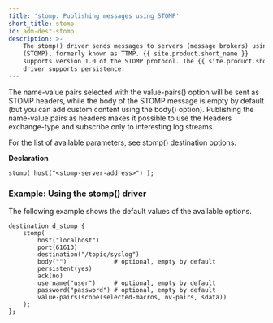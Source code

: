 ```yaml
---
title: 'stomp: Publishing messages using STOMP'
short_title: stomp
id: adm-dest-stomp
description: >-
    The stomp() driver sends messages to servers (message brokers) using the Simple (or Streaming) Text Oriented Message Protocol
    (STOMP), formerly known as TTMP. {{ site.product.short_name }}
    supports version 1.0 of the STOMP protocol. The {{ site.product.short_name }} stomp()
    driver supports persistence.
---
```


The name-value pairs selected with the value-pairs() option will be sent
as STOMP headers, while the body of the STOMP message is empty by
default (but you can add custom content using the body() option).
Publishing the name-value pairs as headers makes it possible to use the
Headers exchange-type and subscribe only to interesting log streams.

For the list of available parameters, see
stomp() destination options.

**Declaration**

```config
stomp( host("<stomp-server-address>") );
```

### Example: Using the stomp() driver

The following example shows the default values of the available options.

```config
destination d_stomp {
    stomp(
        host("localhost")
        port(61613)
        destination("/topic/syslog")
        body("")             # optional, empty by default
        persistent(yes)
        ack(no)
        username("user")     # optional, empty by default
        password("password") # optional, empty by default
        value-pairs(scope(selected-macros, nv-pairs, sdata))
    );
};
```
